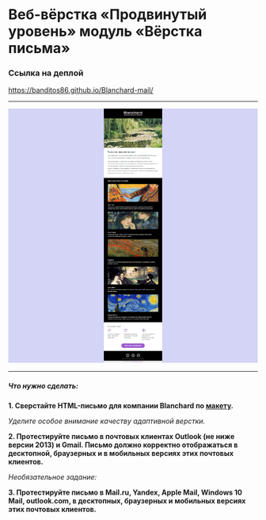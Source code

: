 # Веб-вёрстка «Продвинутый уровень» модуль «Вёрстка письма» #

### Ссылка на деплой ###
https://banditos86.github.io/Blanchard-mail/

---

![Скриншот письма](blanchard-mail.png 'Скриншот письма')

--- 

##### Что нужно сделать: ####
**1. Сверстайте HTML-письмо для компании Blanchard по [макету](https://www.figma.com/file/IjPFQbzPEyexijIJmHSxId/blanchard-mail?node-id=0%3A1&mode=dev 'Ссылка на макет письма').**

*Уделите особое внимание качеству адаптивной верстки.*

**2. Протестируйте письмо в почтовых клиентах Outlook (не ниже версии 2013) и Gmail. Письмо должно корректно отображаться в десктопной, браузерных и в мобильных версиях этих почтовых клиентов.**

*Необязательное задание:*

**3. Протестируйте письмо в Mail.ru, Yandex, Apple Mail, Windows 10 Mail, outlook.com, в десктопных, браузерных и мобильных версиях этих почтовых клиентов.**
